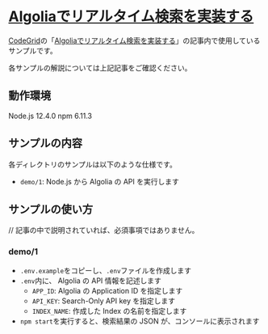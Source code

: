 # [Algoliaでリアルタイム検索を実装する](https://app.codegrid.net/series/2019-algolia)

[CodeGrid](http://www.codegrid.net/)の「[Algoliaでリアルタイム検索を実装する](https://app.codegrid.net/series/2019-algolia)」の記事内で使用しているサンプルです。

各サンプルの解説については上記記事をご確認ください。

## 動作環境

Node.js 12.4.0
npm 6.11.3

## サンプルの内容

各ディレクトリのサンプルは以下のような仕様です。

- `demo/1`: Node.js から Algolia の API を実行します

## サンプルの使い方

// 記事の中で説明されていれば、必須事項ではありません。

### demo/1

- `.env.example`をコピーし、`.env`ファイルを作成します
- `.env`内に、 Algolia の API 情報を記述します
  - `APP_ID`: Algolia の Application ID を指定します
  - `API_KEY`: Search-Only API key を指定します
  - `INDEX_NAME`: 作成した Index の名前を指定します
- `npm start`を実行すると、検索結果の JSON が、コンソールに表示されます
